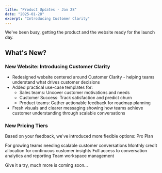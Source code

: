 ```yaml
---
title: "Product Updates - Jan 28"
date: "2025-01-28"
excerpt: "Introducing Customer Clarity"
---
```

We've been busy, getting the product and the website ready for the launch day. 

## What's New?

### New Website: Introducing Customer Clarity 

- Redesigned website centered around Customer Clarity - helping teams understand what drives customer decisions
- Added practical use-case templates for:
  - Sales teams: Uncover customer motivations and needs
  -  Customer Success: Track satisfaction and predict churn
  -  Product teams: Gather actionable feedback for roadmap planning
- Fresh visuals and clearer messaging showing how teams achieve customer understanding through scalable conversations

### New Pricing Tiers
Based on your feedback, we've introduced more flexible options:
Pro Plan

For growing teams needing scalable customer conversations
Monthly credit allocation for continuous customer insights
Full access to conversation analytics and reporting
Team workspace management

Give it a try, much more is coming soon...

